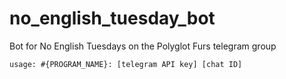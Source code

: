 # no_english_tuesday_bot
Bot for No English Tuesdays on the Polyglot Furs telegram group

`usage: #{PROGRAM_NAME}: [telegram API key] [chat ID]`

